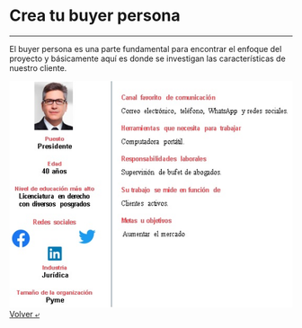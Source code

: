 # Crea tu buyer persona
---
El buyer persona es una parte fundamental para encontrar el enfoque del proyecto y básicamente aquí es donde se investigan las características de nuestro cliente.    

![Buyer persona](./persona.jpg)  
[Volver &ldca;](/README.md "Regresar a página principal")
